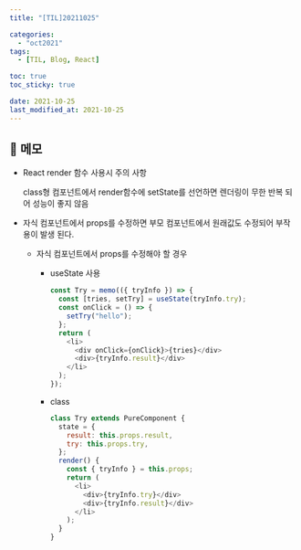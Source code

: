 ```yaml
---
title: "[TIL]20211025"

categories:
  - "oct2021"
tags:
  - [TIL, Blog, React]

toc: true
toc_sticky: true

date: 2021-10-25
last_modified_at: 2021-10-25
---
```


## 📝 메모

- React render 함수 사용시 주의 사항

  class형 컴포넌트에서 render함수에 setState를 선언하면 렌더링이 무한 반복 되어 성능이 좋지 않음

- 자식 컴포넌트에서 props를 수정하면 부모 컴포넌트에서 원래값도 수정되어 부작용이 발생 된다.

  - 자식 컴포넌트에서 props를 수정해야 할 경우

    - useState 사용

      ```javascript
      const Try = memo(({ tryInfo }) => {
        const [tries, setTry] = useState(tryInfo.try);
        const onClick = () => {
          setTry("hello");
        };
        return (
          <li>
            <div onClick={onClick}>{tries}</div>
            <div>{tryInfo.result}</div>
          </li>
        );
      });
      ```

    - class

      ```javascript
      class Try extends PureComponent {
        state = {
          result: this.props.result,
          try: this.props.try,
        };
        render() {
          const { tryInfo } = this.props;
          return (
            <li>
              <div>{tryInfo.try}</div>
              <div>{tryInfo.result}</div>
            </li>
          );
        }
      }
      ```
